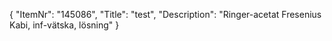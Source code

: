 {
  "ItemNr": "145086",
  "Title": "test",
  "Description": "Ringer-acetat Fresenius Kabi, inf-vätska, lösning"
}